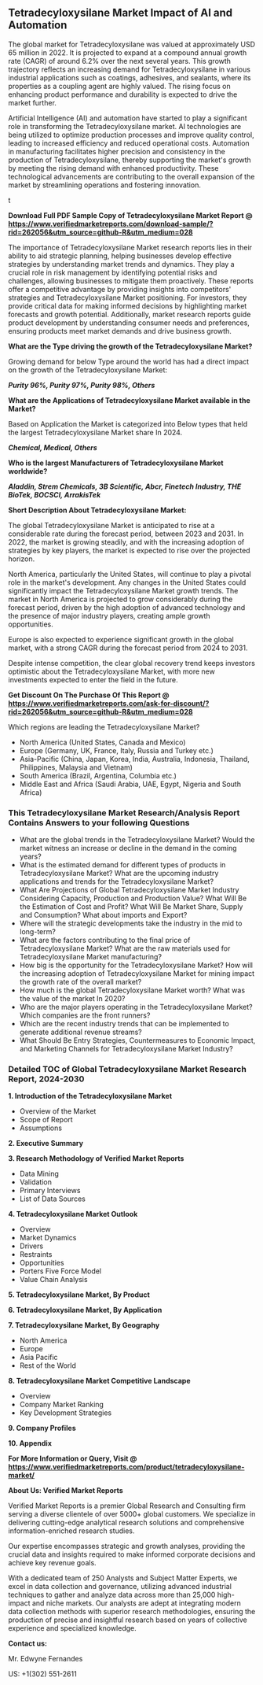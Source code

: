 <h2>Tetradecyloxysilane Market Impact of AI and Automation</h2><p>The global market for Tetradecyloxysilane was valued at approximately USD 65 million in 2022. It is projected to expand at a compound annual growth rate (CAGR) of around 6.2% over the next several years. This growth trajectory reflects an increasing demand for Tetradecyloxysilane in various industrial applications such as coatings, adhesives, and sealants, where its properties as a coupling agent are highly valued. The rising focus on enhancing product performance and durability is expected to drive the market further.</p><p>Artificial Intelligence (AI) and automation have started to play a significant role in transforming the Tetradecyloxysilane market. AI technologies are being utilized to optimize production processes and improve quality control, leading to increased efficiency and reduced operational costs. Automation in manufacturing facilitates higher precision and consistency in the production of Tetradecyloxysilane, thereby supporting the market's growth by meeting the rising demand with enhanced productivity. These technological advancements are contributing to the overall expansion of the market by streamlining operations and fostering innovation.</p>t</p><p id="" class=""><strong>Download Full PDF Sample Copy of Tetradecyloxysilane Market Report @ <a href="https://www.verifiedmarketreports.com/download-sample/?rid=262056&utm_source=github-R&utm_medium=028" target="_blank">https://www.verifiedmarketreports.com/download-sample/?rid=262056&utm_source=github-R&utm_medium=028</a></strong></p><p>The importance of&nbsp;Tetradecyloxysilane Market research reports lies in their ability to aid strategic planning, helping businesses develop effective strategies by understanding market trends and dynamics. They play a crucial role in risk management by identifying potential risks and challenges, allowing businesses to mitigate them proactively. These reports offer a competitive advantage by providing insights into competitors' strategies and Tetradecyloxysilane Market positioning. For investors, they provide critical data for making informed decisions by highlighting market forecasts and growth potential. Additionally, market research reports guide product development by understanding consumer needs and preferences, ensuring products meet market demands and drive business growth.</p><p><strong>What are the&nbsp;Type driving the growth of the Tetradecyloxysilane Market?</strong></p><p id="" class="">Growing demand for below Type around the world has had a direct impact on the growth of the Tetradecyloxysilane Market:</p><em><strong>Purity 96%, Purity 97%, Purity 98%, Others</strong></em></p><strong>What are the&nbsp;Applications&nbsp;of Tetradecyloxysilane Market available in the Market?</strong></p><p id="" class="">Based on Application the Market is categorized into Below types that held the largest Tetradecyloxysilane Market share In 2024.</p><em><strong>Chemical, Medical, Others</strong></em></p><strong>Who is the largest Manufacturers of Tetradecyloxysilane Market worldwide?</strong></p><p><em><strong>Aladdin, Strem Chemicals, 3B Scientific, Abcr, Finetech Industry, THE BioTek, BOCSCI, ArrakisTek</strong></em></p><p id="" class=""><strong>Short Description About Tetradecyloxysilane Market:</strong></p><p>The global Tetradecyloxysilane Market is anticipated to rise at a considerable rate during the forecast period, between 2023 and 2031. In 2022, the market is growing steadily, and with the increasing adoption of strategies by key players, the market is expected to rise over the projected horizon.</p><p>North America, particularly the United States, will continue to play a pivotal role in the market's development. Any changes in the United States could significantly impact the Tetradecyloxysilane Market growth trends. The market in North America is projected to grow considerably during the forecast period, driven by the high adoption of advanced technology and the presence of major industry players, creating ample growth opportunities.</p><p>Europe is also expected to experience significant growth in the global market, with a strong CAGR during the forecast period from 2024 to 2031.</p><p>Despite intense competition, the clear global recovery trend keeps investors optimistic about the Tetradecyloxysilane Market, with more new investments expected to enter the field in the future.</p><p id="" class=""><strong>Get Discount On The Purchase Of This Report @ <a href="https://www.verifiedmarketreports.com/ask-for-discount/?rid=262056&utm_source=github-R&utm_medium=028" target="_blank">https://www.verifiedmarketreports.com/ask-for-discount/?rid=262056&utm_source=github-R&utm_medium=028</a></strong></p>Which regions are leading the Tetradecyloxysilane Market?</p><ul><li>North America (United States, Canada and Mexico)</li><li>Europe (Germany, UK, France, Italy, Russia and Turkey etc.)</li><li>Asia-Pacific (China, Japan, Korea, India, Australia, Indonesia, Thailand, Philippines, Malaysia and Vietnam)</li><li>South America (Brazil, Argentina, Columbia etc.)</li><li>Middle East and Africa (Saudi Arabia, UAE, Egypt, Nigeria and South Africa)</li></ul><h3 id="" class="">This Tetradecyloxysilane Market Research/Analysis Report Contains Answers to your following Questions</h3><ul><li>What are the global trends in the Tetradecyloxysilane Market? Would the market witness an increase or decline in the demand in the coming years?</li><li>What is the estimated demand for different types of products in Tetradecyloxysilane Market? What are the upcoming industry applications and trends for the Tetradecyloxysilane Market?</li><li>What Are Projections of Global Tetradecyloxysilane Market Industry Considering Capacity, Production and Production Value? What Will Be the Estimation of Cost and Profit? What Will Be Market Share, Supply and Consumption? What about imports and Export?</li><li>Where will the strategic developments take the industry in the mid to long-term?</li><li>What are the factors contributing to the final price of Tetradecyloxysilane Market? What are the raw materials used for Tetradecyloxysilane Market manufacturing?</li><li>How big is the opportunity for the Tetradecyloxysilane Market? How will the increasing adoption of Tetradecyloxysilane Market for mining impact the growth rate of the overall market?</li><li>How much is the global Tetradecyloxysilane Market worth? What was the value of the market In 2020?</li><li>Who are the major players operating in the Tetradecyloxysilane Market? Which companies are the front runners?</li><li>Which are the recent industry trends that can be implemented to generate additional revenue streams?</li><li>What Should Be Entry Strategies, Countermeasures to Economic Impact, and Marketing Channels for Tetradecyloxysilane Market Industry?</li></ul><h3 id="" class="">Detailed TOC of Global Tetradecyloxysilane Market Research Report, 2024-2030</h3><p id="" class=""><strong>1. Introduction of the Tetradecyloxysilane Market</strong></p><ul><li>Overview of the Market</li><li>Scope of Report</li><li>Assumptions</li></ul><p id="" class=""><strong>2. Executive Summary</strong></p><p id="" class=""><strong>3. Research Methodology of Verified Market Reports</strong></p><ul><li>Data Mining</li><li>Validation</li><li>Primary Interviews</li><li>List of Data Sources</li></ul><p id="" class=""><strong>4. Tetradecyloxysilane Market Outlook</strong></p><ul><li>Overview</li><li>Market Dynamics</li><li>Drivers</li><li>Restraints</li><li>Opportunities</li><li>Porters Five Force Model</li><li>Value Chain Analysis</li></ul><p id="" class=""><strong>5. Tetradecyloxysilane Market, By Product</strong></p><p id="" class=""><strong>6. Tetradecyloxysilane Market, By Application</strong></p><p id="" class=""><strong>7. Tetradecyloxysilane Market, By Geography</strong></p><ul><li>North America</li><li>Europe</li><li>Asia Pacific</li><li>Rest of the World</li></ul><p id="" class=""><strong>8. Tetradecyloxysilane Market Competitive Landscape</strong></p><ul><li>Overview</li><li>Company Market Ranking</li><li>Key Development Strategies</li></ul><p id="" class=""><strong>9. Company Profiles</strong></p><p id="" class=""><strong>10. Appendix</strong></p><p id="" class=""><strong>For More Information or Query, Visit @ <a href="https://www.verifiedmarketreports.com/product/tetradecyloxysilane-market/" target="_blank">https://www.verifiedmarketreports.com/product/tetradecyloxysilane-market/</a></strong></p><p id="" class=""><strong>About Us: Verified Market Reports</strong></p><p id="" class="">Verified Market Reports is a premier Global Research and Consulting firm serving a diverse clientele of over 5000+ global customers. We specialize in delivering cutting-edge analytical research solutions and comprehensive information-enriched research studies.</p><p id="" class="">Our expertise encompasses strategic and growth analyses, providing the crucial data and insights required to make informed corporate decisions and achieve key revenue goals.</p><p id="" class="">With a dedicated team of 250 Analysts and Subject Matter Experts, we excel in data collection and governance, utilizing advanced industrial techniques to gather and analyze data across more than 25,000 high-impact and niche markets. Our analysts are adept at integrating modern data collection methods with superior research methodologies, ensuring the production of precise and insightful research based on years of collective experience and specialized knowledge.</p><p id="" class=""><strong>Contact us:</strong></p><p id="" class="">Mr. Edwyne Fernandes</p><p id="" class="">US: +1(302) 551-2611</p>